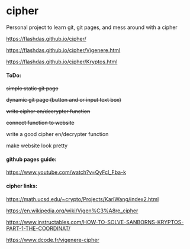 # cipher
Personal project to learn git, git pages, and mess around with a cipher

https://flashdas.github.io/cipher/

https://flashdas.github.io/cipher/Vigenere.html

https://flashdas.github.io/cipher/Kryptos.html

#### ToDo:

~~simple static git page~~

~~dynamic git page (button and or input text box)~~

~~write cipher en/decrypter function~~

~~connect function to website~~

write a good cipher en/decrypter function

make website look pretty


#### github pages guide:

https://www.youtube.com/watch?v=QyFcl_Fba-k

#### cipher links:
https://math.ucsd.edu/~crypto/Projects/KarlWang/index2.html

https://en.wikipedia.org/wiki/Vigen%C3%A8re_cipher

https://www.instructables.com/HOW-TO-SOLVE-SANBORNS-KRYPTOS-PART-1-THE-COORDINAT/

https://www.dcode.fr/vigenere-cipher

